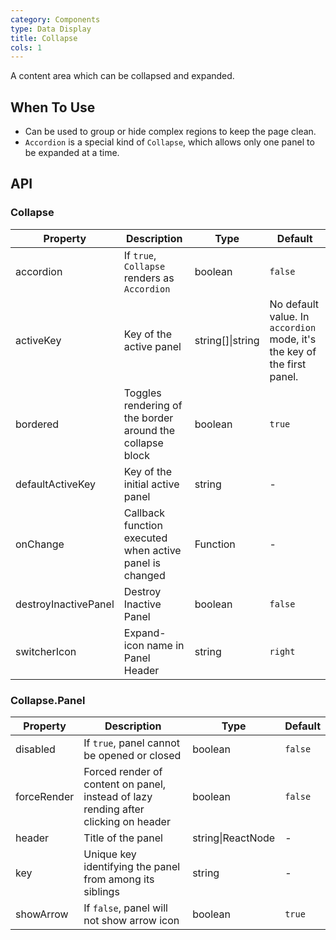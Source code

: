 ```yaml
---
category: Components
type: Data Display
title: Collapse
cols: 1
---
```


A content area which can be collapsed and expanded.

## When To Use

- Can be used to group or hide complex regions to keep the page clean.
- `Accordion` is a special kind of `Collapse`, which allows only one panel to be expanded at a time.

## API

### Collapse

| Property | Description | Type | Default |
| -------- | ----------- | ---- | ------- |
| accordion | If `true`, `Collapse` renders as `Accordion` | boolean | `false` |
| activeKey | Key of the active panel | string\[]\|string | No default value. In `accordion` mode, it's the key of the first panel. |
| bordered | Toggles rendering of the border around the collapse block | boolean | `true` |
| defaultActiveKey | Key of the initial active panel | string | - |
| onChange | Callback function executed when active panel is changed | Function | - |
| destroyInactivePanel | Destroy Inactive Panel | boolean | `false` |
| switcherIcon | Expand-icon name in Panel Header | string | `right` |

### Collapse.Panel

| Property | Description | Type | Default |
| -------- | ----------- | ---- | ------- |
| disabled | If `true`, panel cannot be opened or closed | boolean | `false` |
| forceRender | Forced render of content on panel, instead of lazy rending after clicking on header | boolean | `false` |
| header | Title of the panel | string\|ReactNode | - |
| key | Unique key identifying the panel from among its siblings | string | - |
| showArrow | If `false`, panel will not show arrow icon | boolean | `true` |
